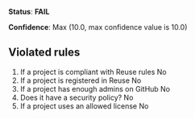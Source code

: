 **Status**: **FAIL**

**Confidence**: Max (10.0, max confidence value is 10.0)

## Violated rules

1.  If a project is compliant with Reuse rules No
1.  If a project is registered in Reuse No
1.  If a project has enough admins on GitHub No
1.  Does it have a security policy? No
1.  If a project uses an allowed license No
